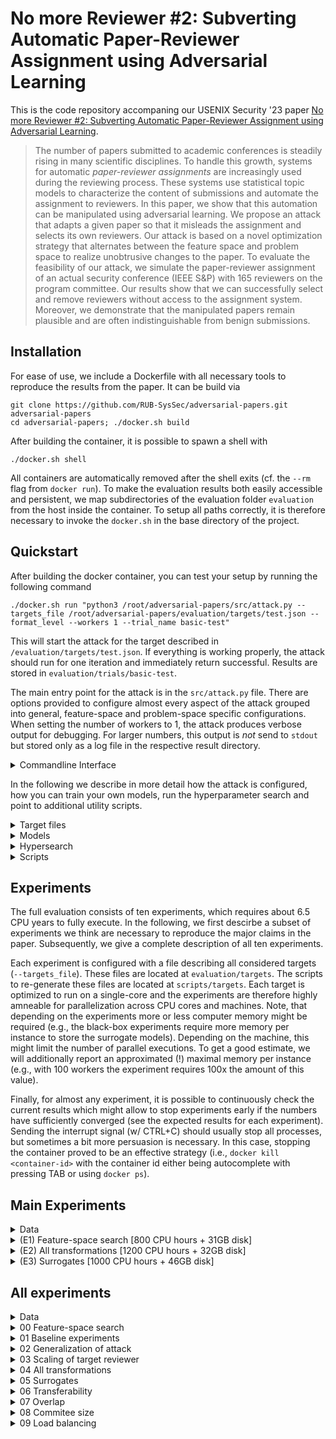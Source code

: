 #  No more Reviewer #2: Subverting Automatic Paper-Reviewer Assignment using Adversarial Learning

This is the code repository accompaning our USENIX Security '23 paper [ No more Reviewer #2: Subverting Automatic Paper-Reviewer Assignment using Adversarial Learning](https://eisenhofer.me/data/eisenhofer-23-subverting.pdf).

> The number of papers submitted to academic conferences is steadily rising in many scientific disciplines. To handle this growth, systems for automatic *paper-reviewer assignments* are increasingly used during the reviewing process. These systems use statistical topic models to characterize the content of submissions and automate the assignment to reviewers. In this paper, we show that this automation can be manipulated using adversarial learning. We propose an attack that adapts a given paper so that it misleads the assignment and selects its own reviewers. Our attack is based on a novel optimization strategy that alternates between the feature space and problem space to realize unobtrusive changes to the paper. To evaluate the feasibility of our attack, we simulate the paper-reviewer assignment of an actual security conference (IEEE S&P) with 165 reviewers on the program committee. Our results show that we can successfully select and remove reviewers without access to the assignment system. Moreover, we demonstrate that the manipulated papers remain plausible and are often indistinguishable from benign submissions. 

## Installation

For ease of use, we include a Dockerfile with all necessary tools to reproduce the results from the paper. It can be build via

```
git clone https://github.com/RUB-SysSec/adversarial-papers.git adversarial-papers
cd adversarial-papers; ./docker.sh build
```

After building the container, it is possible to spawn a shell with
```
./docker.sh shell
```

All containers are automatically removed after the shell exits (cf. the `--rm` flag from `docker run`). To make the evaluation results both easily accessible and persistent, we map subdirectories of the evaluation folder `evaluation` from the host inside the container. To setup all paths correctly, it is therefore necessary to invoke the `docker.sh` in the base directory of the project.

## Quickstart

After building the docker container, you can test your setup by running the following command

```
./docker.sh run "python3 /root/adversarial-papers/src/attack.py --targets_file /root/adversarial-papers/evaluation/targets/test.json --format_level --workers 1 --trial_name basic-test"
```

This will start the attack for the target described in `/evaluation/targets/test.json`. If everything is working properly, the attack should run for one iteration and immediately return successful. Results are stored in `evaluation/trials/basic-test`.

The main entry point for the attack is in the `src/attack.py` file. There are options provided to configure almost every aspect of the attack grouped into general, feature-space and problem-space specific configurations. When setting the number of workers to 1, the attack produces verbose output for debugging. For larger numbers, this output is *not* send to `stdout` but stored only as a log file in the respective result directory.

<details>
<summary>Commandline Interface</summary>

```
usage: attack.py [-h] [--trial_name TRIAL_NAME] [--trials_dir TRIALS_DIR] [--submissions_dir SUBMISSIONS_DIR] [--models_dir MODELS_DIR] [--workers WORKERS] [--targets_file TARGETS_FILE]
                 [--stop_condition STOP_CONDITION] [--hold_out_surrogates HOLD_OUT_SURROGATES [HOLD_OUT_SURROGATES ...]] [--max_itr MAX_ITR] [--delta DELTA] [--beam_width BEAM_WIDTH] [--step STEP]
                 [--no_successors NO_SUCCESSORS] [--reviewer_window REVIEWER_WINDOW] [--reviewer_offset REVIEWER_OFFSET] [--strategy STRATEGY] [--lambda LAMBDA] [--omega OMEGA] [--max_man_norm MAX_MAN_NORM]
                 [--max_inf_norm MAX_INF_NORM] [--only_feature_space] [--finish_all] [--no_clusters NO_CLUSTERS] [--all_topics] [--regular_beam_search] [--morphing]
                 [--morphing_reviewer_to_papers MORPHING_REVIEWER_TO_PAPERS] [--morphing_corpus_dir MORPHING_CORPUS_DIR] [--bibtexfiles BIBTEXFILES] [--synonym_model SYNONYM_MODEL]
                 [--stemming_map STEMMING_MAP] [--lang_model_path LANG_MODEL_PATH] [--lang_model_key LANG_MODEL_KEY] [--debug_coloring] [--verbose] [--text_level] [--encoding_level] [--format_level]
                 [--problem_space_finish_all] [--feature_problem_switch FEATURE_PROBLEM_SWITCH] [--problem_space_block_features] [--attack_budget ATTACK_BUDGET] [--repeat REPEAT]

optional arguments:
  -h, --help            show this help message and exit
  --trial_name TRIAL_NAME
                        Name of the trial
  --trials_dir TRIALS_DIR
                        Base dir for storing results
  --submissions_dir SUBMISSIONS_DIR
                        Base dir for target submissions
  --models_dir MODELS_DIR
                        Base dir for models
  --workers WORKERS     Number of parallel instances. Each worker utilize one CPU.
  --targets_file TARGETS_FILE
                        Path to the target file

featurespace_config:
  Parameters for Feature Space Attack

  --stop_condition STOP_CONDITION
                        Stop condition for surrogate experiments. One of ["all_successful", "one_successful", "majority_vote", "victim", "hold_out_surrogates"]
  --hold_out_surrogates HOLD_OUT_SURROGATES [HOLD_OUT_SURROGATES ...]
                        Used when stop_condition is "hold_out_surrogates"
  --max_itr MAX_ITR     Max number of iterations
  --delta DELTA         Distance between target reviewers and remaining reviewers.
  --beam_width BEAM_WIDTH
                        No of parallel candidates
  --step STEP           No of words added in each iteration
  --no_successors NO_SUCCESSORS
                        Max number of successors
  --reviewer_window REVIEWER_WINDOW
                        Size of the reviewer window
  --reviewer_offset REVIEWER_OFFSET
                        Offset of the reviewer window
  --strategy STRATEGY   Strategy for adding/removing words. One of ["basic","aggregated","topic_based","word_based"]
  --lambda LAMBDA       Hyperparameter for predictive words strategy
  --omega OMEGA         Hyperparameter for predictive words strategy
  --max_man_norm MAX_MAN_NORM
                        Limits the maximum number of modified words
  --max_inf_norm MAX_INF_NORM
                        Limits the maximum number on how often a single word can be added or removed
  --only_feature_space  Only perform feature-space attack
  --finish_all          Continue until all beam candidates are finished
  --no_clusters NO_CLUSTERS
                        Cluster similar candidates
  --all_topics          Consider all topics during candidate generation
  --regular_beam_search
                        Flag to use a regular instead of stochastic beam search
  --morphing            Flag to enable the morphing baseline
  --morphing_reviewer_to_papers MORPHING_REVIEWER_TO_PAPERS
                        Path to reviewer-paper mapping
  --morphing_corpus_dir MORPHING_CORPUS_DIR
                        Path to document corpus

problemspace_config:
  Parameters for Problem Space Attack

  --bibtexfiles BIBTEXFILES
  --synonym_model SYNONYM_MODEL
                        Path to synonym model
  --stemming_map STEMMING_MAP
                        Path to directory that contains the stemming maps
  --lang_model_path LANG_MODEL_PATH
                        Path to directory that contains the lang model (if self-finetuned model is used)
  --lang_model_key LANG_MODEL_KEY
                        Lang-Model key (if self-finetuned model is used)
  --debug_coloring
  --verbose
  --text_level
  --encoding_level
  --format_level
  --problem_space_finish_all
                        Attack tries multiple targets from feature space
  --feature_problem_switch FEATURE_PROBLEM_SWITCH
                        How often do we switch between feature and problem space
  --problem_space_block_features
                        Problem-space strategy selects features that are blocked in feature-space
  --attack_budget ATTACK_BUDGET
                        Scalar for attack budget
  --repeat REPEAT       Number of repetitions if attack fails
```
</details>

In the following we describe in more detail how the attack is configured, how you can train your own models, run the hyperparameter search and point to additional utility scripts.

<details>
<summary>Target files</summary>

The objective of an attack itself, is described by the target file (cf. `/evaluation/targets/test.json`):

- The path to the target submission (relative to the `submissions_dir`).
- The target reviewer. Here we define the sets of selected and rejected reviewer.
- The path to the victim and surrogate models (relative to the `models_dir`). Surrogate model(s) are used for the computation of the adversarial paper while the victim models are used only for evaluation. For the white-box setting, the victim model equals the surrogate model.  

The general format of the target file is:
```
[
    {
        "submission": "test",
        "target_reviewer": {
            "request": [
                "john_doe"
            ],
            "reject": []
        },
        "victim_models": [
            "test"
        ],
        "surrogate_models": [
            "test"
        ]
    }
]
```

When running the attack the default options defined in `src/attack.py` are used. We can override these on a per-target basis in the target file:

```
[
    {
        "submission": "test",
        "target_reviewer": {
            "request": [
                "john_doe"
            ],
            "reject": []
        },
        "victim_models": [
            "test"
        ],
        "surrogate_models": [
            "test"
        ],
        "problemspace_config": {
            "feature_problem_switch": 1,
            "attack_budget": 1,
            "text_level": true,
            "encoding_level": true,
            "format_level": true
        },
        "working_dir_prefix": "text-encoding-format__switches.1.00"
    }
]
```

The `working_dir_prefix` allows to add an prefix to the result directory for a given target.

Examples of the target scripts can be found in `evaluation/targets` and the scripts generating these are located at `scripts/targets`.

These can be executed with

```
./docker.sh run "python3 /root/adversarial-papers/scripts/targets/featurespace_search.py"
./docker.sh run "python3 /root/adversarial-papers/scripts/targets/generalization_of_attack.py"
./docker.sh run "python3 /root/adversarial-papers/scripts/targets/scaling_of_target_reviewer.py"
./docker.sh run "python3 /root/adversarial-papers/scripts/targets/all_transformations.py"
./docker.sh run "python3 /root/adversarial-papers/scripts/targets/surrogates.py"
./docker.sh run "python3 /root/adversarial-papers/scripts/targets/transferability.py"
./docker.sh run "python3 /root/adversarial-papers/scripts/targets/overlap.py"
./docker.sh run "python3 /root/adversarial-papers/scripts/targets/committees.py"
./docker.sh run "python3 /root/adversarial-papers/scripts/targets/load_balancing.py"
./docker.sh run "python3 /root/adversarial-papers/scripts/targets/hypersearch.py"
```

Results are stored at `evaluation/targets`

</details>

<details>
<summary>Models</summary>

For our experiments, we consider models trained on three different corpora:
- IEEE S&P'22 (`oakland_22_large`)
- USENIX'20 (`usenix_20`)
- Security Papers (`committees_base` and `committees`)

Unfortunately, due to licensing issues, we cannot make these publicly available. If you want to crawl your own corpus, you can use the scripts located at scripts/crawler.

The corpus is expected to have the following format:

```
corpus
└── archives
    ├── reviewer_1
    │   ├── 0aa069f7ac18f3b170a50cd97a5f4060.pdf
    │   ├── ...
    │   ├── 3381de8f0ae0311dc3e9070bd5b54e6d.pdf
    ├── reviewer_2
    │   ├── 145c9a366b55612a15d030bc5c13a07d.pdf
    │   ├── ...
    │   ├── 212c6ed6e611e031fae0ab74807a38cc.pdf
    ├── reviewer_3
    │   ├── 061916f4999caee2034265f57763f226.pdf
    │   ├── ...
    │   ├── 1d6c4c675189bd1ccb17fc166e50f17b.pdf
    ├── reviewer_4
    │   ├── 3815c0b6259a2fe0d1cef057778761cb.pdf
    │   ├── ...
    │   ├── 4c7a444a826631784ccc1513ec40f00f.pdf
    └── reviewer_5
        ├── 02fe5ecad640614a79fc26fed8ebca8d.pdf
        ├── ...
        └── fe5ae19b22e6f2af5b474c5c2e719b6a.pdf
```

Given a suitable corpus, you can train your own model using the src/autobid.py script.

```
usage: autobid.py [-h] [--corpus_dir CORPUS_DIR] [--models_dir MODELS_DIR] [--no_models NO_MODELS] [--no_topics NO_TOPICS] [--passes PASSES] [--iterations ITERATIONS] [--workers WORKERS]

optional arguments:
  -h, --help            show this help message and exit
  --corpus_dir CORPUS_DIR
  --models_dir MODELS_DIR
  --no_models NO_MODELS
  --no_topics NO_TOPICS
  --passes PASSES
  --iterations ITERATIONS
  --workers WORKERS
```

For example, the a model `test` can be trained via

```
./docker.sh run "python3 /root/adversarial-papers/src/autobid.py --corpus_dir /root/adversarial-papers/evaluation/corpus/test --models_dir /root/adversarial-papers/evaluation/models/test
```

</details>

<details>
<summary>Hypersearch</summary>

The hyperparameter search is provided in a separate script `src/hypersearch.py` that orchestrates the main attack script and keeps track of all parameters.

It can be executed with

```
WORKERS=56
./docker.sh run "python3 /root/adversarial-papers/src/hypersearch.py --white_box --workers ${WORKERS} --workers_per_trial 8 --name white_box"
```

and 

```
WORKERS=56
./docker.sh run "python3 /root/adversarial-papers/src/hypersearch.py --black_box --workers ${WORKERS} --workers_per_trial 8 --name black_box"
```

Results are saved @ `evaluation/trials/_hyperparameter'
</details>

<details>
<summary>Scripts</summary>

Additional helper scripts are located at `scripts`
- `scripts/load_balancing`
- `scripts/morphing`
- `scripts/reviewer_words`
- `scripts/submissions`
- `scripts/corpus`
</details>

## Experiments

The full evaluation consists of ten experiments, which requires about 6.5 CPU years to fully execute. In the following, we first descirbe a subset of experiments we think are necessary to reproduce the major claims in the paper. Subsequently, we give a complete description of all ten experiments.

Each experiment is configured with a file describing all considered targets (`--targets_file`). These files are located at `evaluation/targets`. The scripts to re-generate these files are located at `scripts/targets`. Each target is optimized to run on a single-core and the experiments are therefore highly amneable for parallelization across CPU cores and machines. Note, that depending on the experiments more or less computer memory might be required (e.g., the black-box experiments require more memory per instance to store the surrogate models). Depending on the machine, this might limit the number of parallel executions. To get a good estimate, we will additionally report an approximated (!) maximal memory per instance (e.g., with 100 workers the experiment requires 100x the amount of this value). 

Finally, for almost any experiment, it is possible to continuously check the current results which might allow to stop experiments early if the numbers have sufficiently converged (see the expected results for each experiment). Sending the interrupt signal (w/ CTRL+C) should usually stop all processes, but sometimes a bit more persuasion is necessary. In this case, stopping the container proved to be an effective strategy (i.e., `docker kill <container-id>` with the container id either being autocomplete with pressing TAB or using `docker ps`).

## Main Experiments

<details>
<summary>Data</summary>

*@Artifact evaluators:* Refer to the artifact appendix for access to these files.

The main experiments require the following files
```
evaluation
├── models
│   ├── overlap_0.70
│   ├── victim
├── problemspace
│   ├── bibsources
│   ├── llms
│   └── synonyms
├── submissions
│   ├── oakland_22
├── targets
    ├── budget-vs-transformer.json
    ├── featurespace-search.json
    └── surrogates
        └── surrogate_targets_4.json
```

Pre-trained models are available at `https://zenodo.org/record/8051736`
- committees.zip
- hypersearch.zip
- overlap_0.70.zip
- overlap_all.zip
- usenix_20.zip
- victim.zip

These need to be unpacked in the `evaluation/models` directory. For the main experiments only `overlap_0.70.zip` and `victim.zip` are required.

The problemspace models `llms` and `synonyms` are included in the `problemspace.zip`. These need to be unzipped in the `evaluation/problemspace` directory.

Due to licensing issues, we can not make the target submissions publicly available. We do, however, publish all of our crawling scripts (cf. `scripts/crawler`).
</details>

<details>
<summary>(E1) Feature-space search [800 CPU hours + 31GB disk]</summary>

We start our evaluation by examining the feature-space search of our attack. For this experiment, we consider format-level transformations that can realize arbitrary changes. Other transformations are evaluated as part of experiment (E2).

The experiment can be executed with:
```
WORKERS=100
./docker.sh run "python3 /root/adversarial-papers/src/attack.py --targets_file /root/adversarial-papers/evaluation/
targets/featurespace-search.json --reviewer_window 6 --reviewer_offset 2 --no_successors 256 --beam_width 4 --step 64 --problem_space_block_features --feature_problem_switch 8 --format_level --workers ${WORKERS} --trial_name featurespace-search"
```

Per worker, roughly 850MB of memory are expected. Adjust the number of parallel executions accordingly. Raw results are stored in `evaluation/trials/featurespace-search` and can be analyzed with

```
./docker.sh run "python3 /root/adversarial-papers/evaluation/scripts/00_featurespace_search.py"
```

Expected output (cf. Table 2 and inline in text)
```
FEATURE-SPACE SEARCH
[+] Overall success rate
    -> 99.67%

[+] Overall run-time
    -> median: 7m 12s

[+] Overall L1
    -> min   : 9
    -> max   : 22621

[+] Ratio between modifications and original content
    -> selection: 9.42%
    -> rejection: 13.37%

[+] Modifications per objective
        Selection Rejection Substitution
    L1         704      1032         2059
    Linf        17        43           62
```
</details>

<details>
<summary>(E2) All transformations [1200 CPU hours + 32GB disk]</summary>

In experiment (E1), we have focused on format-level transformations to realize manipulations. These transformations exploit intrinsics of the submission format, which effectively allows us to make arbitrary changes to a PDF file. In experiment (E2) we consider different classes of transformations as introduced in Section 3.2.

The experiment can be executed with:
```
WORKERS=100
./docker.sh run "python3 /root/adversarial-papers/src/attack.py --targets_file /root/adversarial-papers/evaluation/targets/budget-vs-transformer.json --problem_space_block_features --reviewer_window 6 --reviewer_offset 2 --no_successors 256 --beam_width 4 --step 64 --workers ${WORKERS} --trial_name budget-vs-transformer-1"
```

Per worker, roughly 2300MB of memory are expected. Adjust the number of parallel executions accordingly. Raw results are stored in `evaluation/trials/budget-vs-transformer` and can be analyzed with
```
./docker.sh run "python3 /root/adversarial-papers/
evaluation/scripts/04_all_transformations.py"
```

Expected output (cf. left part of Figure 4)
```
[+] Switches
    found no trials

[+] Budget
                   0.25   0.50   1.00   2.00   4.00
    Text      :   22.00  28.00  40.00  52.00  68.00
    + Encoding:   24.00  31.00  45.00  53.00  69.00
    + Format  :  100.00 100.00 100.00 100.00  99.00

[+] Saved plot @ evaluation/plots/all-transformations.pdf
```

Note that the full plot in Figure 4 aggregates eight of such runs. 
</details>

<details>
<summary>(E3) Surrogates [1000 CPU hours + 46GB disk]</summary>

In practice, an attacker typically does not have unrestricted access to the target system. We therefore also assume a black-box scenario and consider an adversary with only limited knowledge.

The experiment can be executed with:
```
WORKERS=50
./docker.sh run "python3 /root/adversarial-papers/src/attack.py --targets_file /root/adversarial-papers/evaluation/targets/surrogates/surrogate_targets_4.json --reviewer_window 2 --delta -0.16 --reviewer_offset 1 --no_successors 128 --beam_width 4 --step 256 --problem_space_block_features --feature_problem_switch 8 --format_level --workers ${WORKERS} --trial_name surrogates-4"
```
        
Per worker, roughly 2000MB of memory are expected. Adjust the number of parallel executions accordingly. Raw results are stored in `evaluation/trials/surrogates-4` and can be analyzed with
```
./docker.sh run "python3 /root/adversarial-papers/evaluation/scripts/05_surrogates.py"
```

Expected output (cf. Figure 5 with ensemble size 4)
```
[+] Saved plot @ evaluation/plots/surrogates.pdf
```
</details>


## All experiments

<details>
<summary>Data</summary>

The full evaluation requires the following files
```
evaluation
├── corpus
│   ├── committees_base.json
│   ├── oakland_22_large
├── models
│   ├── committees
│   ├── overlap_0.00
│   ├── overlap_0.30
│   ├── overlap_0.70
│   ├── overlap_1.00
│   ├── usenix_20
│   ├── victim
│   └── test
├── problemspace
│   ├── bibsources
│   ├── llms
│   └── synonyms
├── submissions
│   ├── test
│   ├── oakland_22
│   └── usenix_20
└── targets
    ├── budget-vs-transformer.json
    ├── committees.json
    ├── featurespace-search.json
    ├── featurespace-search-selection.json
    ├── generalization_of_attack.json
    ├── load_balancing.json
    ├── overlap.json
    ├── scaling_of_target_reviewer.json
    ├── surrogates
    │   ├── surrogate_targets_1.json
    │   ├── surrogate_targets_2.json
    │   ├── surrogate_targets_3.json
    │   ├── surrogate_targets_4.json
    │   ├── surrogate_targets_5.json
    │   ├── surrogate_targets_6.json
    │   ├── surrogate_targets_7.json
    │   └── surrogate_targets_8.json
    ├── switches-vs-transformer.json
    ├── test.json
    └── transferability.json
```

Refer to the `prerequisites` for each experiment to see which files are required.

Pre-trained models are available at `https://zenodo.org/record/8051736`. Due to licensing issues, we can not make the datatsets and target submissions publicly available. We do, however, publish all of our crawling scripts (cf. `scripts/crawler`).

</details>
<details>
<summary>00 Feature-space search</summary>

We start our evaluation by examining the feature-space search of our attack in detail. For this experiment, we consider format-level transformations that can realize arbitrary changes. Other transformations are evaluated later when we investigate the problem-space side of our attack.

The experiment can be executed with:

```
WORKERS=100

./docker.sh run "python3 /root/adversarial-papers/src/attack.py --targets_file /root/adversarial-papers/evaluation/targets/featurespace-search.json --reviewer_window 6 --reviewer_offset 2 --no_successors 256 --beam_width 4 --step 64 --problem_space_block_features --feature_problem_switch 8 --format_level --workers ${WORKERS} --trial_name featurespace-search"
```

Raw results are saved @ `evaluation/trials/featurespace-search`

Adjust the number of workers according to your hardware setup.

**Hardware requirements**

| #Targets |  CPU  | Disc Space | Memory (per target) |
|-----:|:-----:|:----------:|:-------------------:|
|   2400   | ~800h |    31 GB   |        850MB        |

**Prerequisites**
- Targets `evaluation/targets/featurespace-search.json`
- Models `evaluation/models/victim`

**Expected results**

1. Table 2 and results inline in text    

    ```./docker.sh run "python3 /root/adversarial-papers/evaluation/scripts/00_featurespace_search.py"```    

        FEATURE-SPACE SEARCH
        [+] Overall success rate
            -> 99.67%

        [+] Overall run-time
            -> median: 7m 12s

        [+] Overall L1
            -> min   : 9
            -> max   : 22621

        [+] Ratio between modifications and original content
            -> selection: 9.42%
            -> rejection: 13.37%

        [+] Modifications per objective
                Selection Rejection Substitution
            L1         704      1032         2059
            Linf        17        43           62
        

2. Appendix C    
    
    ```./docker.sh run "python3 /root/adversarial-papers/evaluation/scripts/00_featurespace_search_appendix.py"```

        [+] Saved plot @ evaluation/plots/featurespace_search.pdf

</details>
<details>
<summary>01 Baseline experiments</summary>

We examine two baselines. A hill climbing approach that directly manipulates the topic vector of a submission (`topic_baseline`) and an approach that morphs a target submission with papers that already contains the correct topic-word distribution (`morphing_baseline`). 

The experiments can be executed with:

```
WORKERS=100

./docker.sh run "python3 /root/adversarial-papers/src/attack.py --targets_file /root/adversarial-papers/evaluation/targets/featurespace-search.json --problem_space_block_features --beam_width 1 --regular_beam_search --problem_space_block_features --feature_problem_switch 8 --step 64 --workers ${WORKERS} --format_level --strategy topic_based --trial_name topic_baseline"
```

and

```
WORKERS=100

./docker.sh run "python3 /root/adversarial-papers/src/attack.py --targets_file /root/adversarial-papers/evaluation/targets/featurespace-search-selection.json --problem_space_block_features --problem_space_block_features --feature_problem_switch 8 --step 64 --workers ${WORKERS} --format_level --morphing --trial_name morphing_baseline"

```

Raw results are saved @ `evaluation/trials/topic_baseline` and `evaluation/trials/morphing_baseline`

Adjust the number of workers according to your hardware setup.

**Hardware requirements**

| Baseline      | #Targets |   CPU  | Disc Space | Memory (per target) |
|---------------|:--------:|:------:|:----------:|:-------------------:|
| Hill climbing |   2400   | ~1800h |    47 GB   |        ~750MB       |
| Morphing      |    800   |  ~100h |    19 GB   |        ~700MB       |

**Prerequisites**
- Targets 
  * `evaluation/targets/featurespace-search.json` 
  * `evaluation/targets/featurespace-search-selection.json`
- Corpus `evaluation/corpus/oakland_22_large`
- Models `evaluation/models/victim`

**Expected results**

Table 2 and results inline in text    

```./docker.sh run "python3 /root/adversarial-papers/evaluation/scripts/01_baselines.py"```    

```
TOPIC_BASELINE
[+] Success rate: 92.20
[+] L1 (max)    : 79006
[+] Table
     Selection Rejection Substitution
L1        1652      2255         5526
Linf        38        44           98

MORPHING_BASELINE
[+] Success rate: 91.10
[+] L1 (max)    : 29291
[+] Table
     Selection Rejection Substitution
L1        3059       nan          nan
Linf        45       nan          nan
```
</details>
<details>
<summary>02 Generalization of attack</summary>

To investigate the generalization of our attack, we repeat this experiment for a second real conference. In particular, we simulate the assignment of the *29th USENIX Security Symposium* with 120 reviewers.

The experiment can be executed with:

```
WORKERS=100

./docker.sh run "python3 /root/adversarial-papers/src/attack.py --targets_file /root/adversarial-papers/evaluation/targets/generalization_of_attack.json --reviewer_window 6 --reviewer_offset 2 --no_successors 256 --beam_width 4 --step 64 --problem_space_block_features --feature_problem_switch 8 --format_level --workers ${WORKERS} --trial_name generalization-of-attack"
```

Raw results are saved @ `evaluation/trials/generalization-of-attack`

Adjust the number of workers according to your hardware setup.

**Hardware requirements**

| #Targets |  CPU  | Disc Space | Memory (per target) |
|:--------:|:-----:|:----------:|:-------------------:|
|   2400   | ~600h |    12 GB   |        750MB        |

**Prerequisites**
- Results from feature-space search `evaluation/trials/featurespace-search`
- Targets `evaluation/targets/generalization_of_attack.json` 
- Models `evaluation/models/usenix_20`

**Expected results**

Appendix D  

```./docker.sh run "python3 /root/adversarial-papers/evaluation/scripts/02_generalization_of_attack.py"```    

```
             USENIX '20 IEEE S&P '22
Success Rate     99.62%       99.67%
Running Time     7m 38s       7m 12s
L1               1032.5       1115.0
Linf               30.0         35.0
```
</details>
<details>
<summary>03 Scaling of target reviewer</summary>

Next, we scale the attack to larger sets of target reviewers and consider different combinations for selecting, rejecting, and substituting reviewers. We allow an attacker to select up to five target reviewers, which is equivalent to replacing all of the initially assigned reviewers. Furthermore, we allow the rejection of up to two reviewers. We focus again on close reviewers and randomly select 100 sets of targets per combination.

The experiment can be executed with:

```
WORKERS=100

./docker.sh run "python3 /root/adversarial-papers/src/attack.py --targets_file /root/adversarial-papers/evaluation/targets/scaling_of_target_reviewer.json --reviewer_window 6 --reviewer_offset 2 --no_successors 256 --beam_width 4 --step 64 --problem_space_block_features --feature_problem_switch 8 --format_level --workers ${WORKERS} --trial_name scaling-of-targets"
```

Raw results are saved @ `evaluation/trials/scaling-of-targets`

Adjust the number of workers according to your hardware setup.

**Hardware requirements**

| #Targets |  CPU   | Disc Space | Memory (per target) |
|:--------:|:------:|:----------:|:-------------------:|
|   1700   | ~4900h |    22 GB   |        1900MB       |

**Prerequisites**
- Targets `evaluation/targets/scaling_of_target_reviewer.json` 
- Models `evaluation/models/victim`

**Expected results**

Appendix E 

```./docker.sh run "python3 /root/adversarial-papers/evaluation/scripts/03_scaling_of_target_reviewer.py"```    

```
[+] Saved plot @ evaluation/plots/scaling-of-targets.pdf
```
</details>
<details>
<summary>04 All transformations</summary>

So far, we have focused on format-level transformations to realize manipulations. These transformations exploit intrinsics of the submission format, which effectively allows us to make arbitrary changes to a PDF file. An attacker likely has access to similar transformations in any practical setting. In fact, robust parsing of PDF files has been shown to be a hard problem. However, we believe it is important for an attacker to minimize any traces and consider different classes of transformations as introduced in Section 3.2.

The experiment can be executed with:

```
WORKERS=100
REPETITION_NO=1 # from [1,...,8] 

./docker.sh run "python3 /root/adversarial-papers/src/attack.py --targets_file /root/adversarial-papers/evaluation/targets/budget-vs-transformer.json --problem_space_block_features --reviewer_window 6 --reviewer_offset 2 --no_successors 256 --beam_width 4 --step 64 --workers ${WORKERS} --trial_name budget-vs-transformer-${REPETITION_NO}"
```

and

```
WORKERS=100
REPETITION_NO=1 # from [1,...,8] 

./docker.sh run "python3 /root/adversarial-papers/src/attack.py --targets_file /root/adversarial-papers/evaluation/targets/switches-vs-transformer.json --problem_space_block_features --reviewer_window 6 --reviewer_offset 2 --no_successors 256 --beam_width 4 --step 64 --workers ${WORKERS} --trial_name switches-vs-transformer-${REPETITION_NO}"
```

Note: For the full evaluation the runs were repeated at total of 8 times.

Raw results are saved @ `evaluation/trials/budget-vs-transformer-*` and `evaluation/trials/switches-vs-transformer-*`

Adjust the number of workers according to your hardware setup.

**Hardware requirements**

| Mode           | #Targets |   CPU  | Disc Space | Memory (per target) |
|----------------|:--------:|:------:|:----------:|:-------------------:|
| Budget (x1)    |   1500   | ~1200h |    32 GB   |       ~2250MB       |
| Switches (x1)  |   1500   | ~1050h |    29 GB   |       ~2250MB       |
| Budget (full)  |  1500x8  | ~9500h |   256 GB   |       ~2250MB       |
| Switches (full)|  1500x8  | ~8350h |   232 GB   |       ~2250MB       |

**Prerequisites**
- Targets
    * `evaluation/targets/budget-vs-transformer.json` 
    * `evaluation/targets/switches-vs-transformer.json`
- Models `evaluation/models/victim`
- Problemspace 
    * `evaluation/problemspace/llms`
    * `evaluation/problemspace/synonyms`

**Expected results**

Appendix E and results inline in text

```./docker.sh run "python3 /root/adversarial-papers/evaluation/scripts/04_all_transformations.py"```    

```
[+] Switches
                   1.00   2.00   4.00   8.00  16.00
    Text      :   24.25  30.00  36.00  40.62  48.12
    + Encoding:   24.38  32.25  37.38  44.62  51.75
    + Format  :   77.13  97.25  99.00  99.88 100.00

[+] Budget
                   0.25   0.50   1.00   2.00   4.00
    Text      :   21.62  28.25  40.75  51.88  67.13
    + Encoding:   25.12  30.38  44.25  53.75  68.62
    + Format  :   99.88 100.00  99.88  99.12  99.00
    
[+] Saved plot @ evaluation/plots/all-transformations.pdf
```
</details>
<details>
<summary>05 Surrogates</summary>

In practice, an attacker typically does not have unrestricted access to the target system. In the following, we therefore assume a black-box scenario and consider an adversary with only limited knowledge. In particular, this adversary cannot access the assignment system and its training data. Instead, we demonstrate that she could leverage her knowledge about the program committee and construct a surrogate dataset to train her own models for preparing adversarial papers.

The experiment can be executed with:

```
WORKERS=100
NO_SURROGATES=1 # from [1,...,8] 

./docker.sh run "python3 /root/adversarial-papers/src/attack.py --targets_file /root/adversarial-papers/evaluation/targets/surrogates/surrogate_targets_${NO_SURROGATES}.json --reviewer_window 2 --delta -0.16 --reviewer_offset 1 --no_successors 128 --beam_width 4 --step 256 --problem_space_block_features --feature_problem_switch 8 --format_level --workers ${WORKERS} --trial_name surrogates-${NO_SURROGATES}"
```

Raw results are saved @ `evaluation/trials/surrogates-*`

Adjust the number of workers according to your hardware setup.

**Hardware requirements**

| #Surrogates    | #Targets |   CPU  | Disc Space | Memory (per target) |
|----------------|:--------:|:------:|:----------:|:-------------------:|
|        1       |   2400   |  ~150h |    39 GB   |        ~600MB       |
|        2       |   2400   |  ~350h |    42 GB   |       ~1050MB       |
|        3       |   2400   |  ~600h |    44 GB   |       ~1500MB       |
|        4       |   2400   |  ~950h |    46 GB   |       ~1900MB       |
|        5       |   2400   | ~1750h |    49 GB   |       ~2250MB       |
|        6       |   2400   | ~2700h |    51 GB   |       ~2650MB       |
|        7       |   2400   | ~4450h |    53 GB   |       ~3050MB       |
|        8       |   2400   | ~5450h |    53 GB   |       ~3450MB       |


**Prerequisites**
- Targets
    * `evaluation/targets/surrogates/surrogate_targets_1.json` 
    * `evaluation/targets/surrogates/surrogate_targets_2.json`  
    * `evaluation/targets/surrogates/surrogate_targets_3.json` 
    * `evaluation/targets/surrogates/surrogate_targets_4.json` 
    * `evaluation/targets/surrogates/surrogate_targets_5.json` 
    * `evaluation/targets/surrogates/surrogate_targets_6.json` 
    * `evaluation/targets/surrogates/surrogate_targets_7.json`
    * `evaluation/targets/surrogates/surrogate_targets_8.json`
- Models 
  * `evaluation/models/victim`
  * `evaluation/models/overlap_0.70`

**Expected results**

1. Figure 5

    ```./docker.sh run "python3 /root/adversarial-papers/evaluation/scripts/05_surrogates.py"```    

        [+] Saved plot @ evaluation/plots/surrogates.pdf
        

2. Appendix F and results inline in text  
    
    ```./docker.sh run "python3 /root/adversarial-papers/evaluation/scripts/05_surrogates_appendix.py"```

        [+] Median L1 norm Selection
            1: 1990
            2: 3214
            4: 5218
            8: 7556

        [+] Median L1 norm Rejection
            1: 1300
            2: 2136
            4: 3040
            8: 3094
        
        [+] Median L1 norm Substitution
            1: 3843
            2: 5869
            4: 8470
            8: 12084

        [+] Saved plot @ evaluation/plots/surrogates_appendix.pdf
</details>
<details>
<summary>06 Transferability</summary>

To further study the transferability of our attack, we sample 100 target reviewer from the median ranking computed over 8 assignment systems and simulate the attack with an ensemble of 8 surrogates. 

The experiment can be executed with:

```
WORKERS=50

./docker.sh run "python3 /root/adversarial-papers/src/attack.py --targets_file /root/adversarial-papers/evaluation/targets/transferability.json --reviewer_window 2 --delta -0.16 --reviewer_offset 1 --no_successors 128 --beam_width 4 --step 256 --problem_space_block_features --feature_problem_switch 8 --format_level --workers ${WORKERS} --trial_name transferability"
```

Raw results are saved @ `evaluation/trials/transferability`

Adjust the number of workers according to your hardware setup.

**Hardware requirements**

| #Targets |  CPU  | Disc Space | Memory (per target) |
|:--------:|:-----:|:----------:|:-------------------:|
|    100   | ~300h |     2 GB   |       2700MB        |

**Prerequisites**
- Targets `evaluation/targets/surrogates/transferability.json`
- Models 
  * `evaluation/models/victim`
  * `evaluation/models/overlap_0.70`

**Expected results**

Figure 6 and results inline in text

```./docker.sh run "python3 /root/adversarial-papers/evaluation/scripts/06_transferabillity.py"```    

```
[+] Cumulative: [99, 97, 96, 96, 90, 83, 67, 34]
[+] Saved plot @ evaluation/plots/transferability.pdf
```
</details>
<details>
<summary>07 Overlap</summary>

To understand the role of the surrogate corpus, we finally repeat the previous experiment with varying levels of overlap.

The experiment can be executed with:

```
WORKERS=40

./docker.sh run "python3 /root/adversarial-papers/src/attack.py --targets_file /root/adversarial-papers/evaluation/targets/overlap.json --reviewer_window 2 --delta -0.16 --reviewer_offset 1 --no_successors 128 --beam_width 4 --step 256 --problem_space_block_features --feature_problem_switch 8 --format_level --workers ${WORKERS} --trial_name overlap"
```

and

```
./docker.sh run "python3 /root/adversarial-papers/evaluation/scripts/07_overlap_cross_entropy.py"
```

Raw results are saved @ `evaluation/trials/overlap`  and `evaluation/trials/overlap_cross_entropy.json`

Adjust the number of workers according to your hardware setup.

**Hardware requirements**

| #Targets |  CPU  | Disc Space | Memory (per target) |
|:--------:|:-----:|:----------:|:-------------------:|
|    400   | ~350h |     8 GB   |       3150MB        |

**Prerequisites**
- Targets `evaluation/targets/surrogates/overlap.json`
- Models 
  * `evaluation/models/victim`
  * `evaluation/models/overlap_0.00`
  * `evaluation/models/overlap_0.30`
  * `evaluation/models/overlap_0.70`
  * `evaluation/models/overlap_1.00`

**Expected results**

1. Results inline in text
    
    ```./docker.sh run "python3 /root/adversarial-papers/evaluation/scripts/07_overlap.py"```    
        
        [+] Overlap
            -> 0.00: 82.8%
            -> 0.30: 79.6%
            -> 0.70: 80.0%
            -> 1.00: 78.0%

2. Appendix G

    ```./docker.sh run "python3 /root/adversarial-papers/evaluation/scripts/07_overlap_cross_entropy_stats.py"```
    
        [+] Overlap
            1     13.19+-0.46     13.13+-0.47     13.12+-0.37     13.20+-0.44
            2     12.56+-0.29     12.55+-0.37     12.64+-0.34     12.50+-0.29
            3     13.58+-0.63     13.56+-0.56     13.47+-0.62     13.52+-0.63
            4     12.43+-0.50     12.29+-0.48     12.35+-0.54     12.32+-0.50 
            5     13.41+-0.51     13.41+-0.61     13.50+-0.56     13.31+-0.66
            6     12.84+-0.23     12.81+-0.21     12.93+-0.25     12.90+-0.23
            7     14.20+-0.42     14.28+-0.44     14.39+-0.48     14.08+-0.41 
            8     13.57+-0.46     13.59+-0.46     13.55+-0.40     13.66+-0.42 
            9     13.44+-0.72     13.33+-0.68     13.54+-0.67     13.44+-0.76 
            10    15.24+-0.59     15.08+-0.59     15.31+-0.66     14.88+-0.61

</details>
<details>
<summary>08 Commitee size</summary>

We simulate the attack with varying sizes of the program committee. 

The experiment can be executed with:

```
WORKERS=100

./docker.sh run "python3 /root/adversarial-papers/src/attack.py --targets_file /root/adversarial-papers/evaluation/targets/committees.json --problem_space_block_features --feature_problem_switch 8 --format_level --workers ${WORKERS} --reviewer_window 6 --reviewer_offset 2 --no_successors 256 --beam_width 4 --step 64 --trial_name committees"
```

Raw results are saved @ `evaluation/trials/committees`

Adjust the number of workers according to your hardware setup.

**Hardware requirements**

| #Targets |   CPU   | Disc Space | Memory (per target) |
|:--------:|:-------:|:----------:|:-------------------:|
|  33600   |  ~9400h |   305 GB   |       1550MB        |

**Prerequisites**
- Targets `evaluation/targets/surrogates/committees.json`
- Models `evaluation/models/committees`

**Expected results**

Appendix H

```./docker.sh run "python3 /root/adversarial-papers/evaluation/scripts/08_committees.py"```

```
[+] Saved plot @ evaluation/plots/committees.pdf
```
</details>
<details>
<summary>09 Load balancing</summary>

We simulate the attack with varying numbers of concurring submissions between 200 and 1,000.

The experiment can be executed with:

```
WORKERS=100

./docker.sh run "python3 /root/adversarial-papers/src/attack.py --targets_file /root/adversarial-papers/evaluation/targets/load_balancing.json --problem_space_block_features --feature_problem_switch 8 --format_level --workers ${WORKERS} --reviewer_window 6 --reviewer_offset 2 --no_successors 256 --beam_width 4 --step 64 --trial_name load_balancing"
```

and 

```
WORKERS=32

./docker.sh run "python3 /root/adversarial-papers/evaluation/scripts/09_load_balancing_assignments.py --trials_dir /root/adversarial-papers/plots/data/load_balancing --workers ${WORKERS} --name load_balancing"
```

Raw results are saved @ `evaluation/trials/load_balancing` and `evaluation/trials/load_balancing.json`

Adjust the number of workers according to your hardware setup.

**Hardware requirements**

| Mode           | #Targets |   CPU  | Disc Space | Memory (per target) |
|----------------|:--------:|:------:|:----------:|:-------------------:|
| Attack         |   33600  | ~3700h |    292 GB  |       ~1400MB       |
| Assignments    |   33600  |  ~350h |    -   GB  |       ~6000MB       |


**Prerequisites**
- Targets `evaluation/targets/surrogates/load_balancing.json`
- Models `evaluation/models/committees`
- Submissions `evaluation/corpus/committees_base.json`

**Expected results**

Appendix I

```./docker.sh run "python3 /root/adversarial-papers/evaluation/scripts/09_load_balancing.py"```

```
[+] Saved plot @ evaluation/plots/load_balancing.pdf
```
</details>
